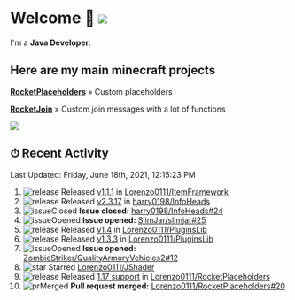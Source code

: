 # Welcome 👋 ![](https://hit.yhype.me/github/profile?user_id=69311874)

I'm a **Java Developer**.

## Here are my main minecraft projects

**[RocketPlaceholders](https://github.com/Lorenzo0111/RocketPlaceholders)** » Custom placeholders

**[RocketJoin](https://github.com/Lorenzo0111/RocketJoin)** » Custom join messages with a lot of functions

[![](https://github-readme-stats.vercel.app/api?username=Lorenzo0111&show_icons=true&count_private=true)](https://github.com/Lorenzo0111)

## ⏱ Recent Activity

<!--RECENT_ACTIVITY:last_update-->
Last Updated: Friday, June 18th, 2021, 12:15:23 PM
<!--RECENT_ACTIVITY:last_update_end-->

<!--RECENT_ACTIVITY:start-->
1. ![release] Released [v1.1.1](https://github.com/Lorenzo0111/ItemFramework/releases/tag/1.1.1) in [Lorenzo0111/ItemFramework](https://github.com/Lorenzo0111/ItemFramework)
2. ![release] Released [v2.3.17](https://github.com/harry0198/InfoHeads/releases/tag/2.3.17) in [harry0198/InfoHeads](https://github.com/harry0198/InfoHeads)
3. ![issueClosed] **Issue closed:** [harry0198/InfoHeads#24](https://github.com/harry0198/InfoHeads/issues/24)
4. ![issueOpened] **Issue opened:** [SlimJar/slimjar#25](https://github.com/SlimJar/slimjar/issues/25)
5. ![release] Released [v1.4](https://github.com/Lorenzo0111/PluginsLib/releases/tag/1.4) in [Lorenzo0111/PluginsLib](https://github.com/Lorenzo0111/PluginsLib)
6. ![release] Released [v1.3.3](https://github.com/Lorenzo0111/PluginsLib/releases/tag/1.3.3) in [Lorenzo0111/PluginsLib](https://github.com/Lorenzo0111/PluginsLib)
7. ![issueOpened] **Issue opened:** [ZombieStriker/QualityArmoryVehicles2#12](https://github.com/ZombieStriker/QualityArmoryVehicles2/issues/12)
8. ![star] Starred [Lorenzo0111/JShader](https://github.com/Lorenzo0111/JShader)
9. ![release] Released [1.17 support](https://github.com/Lorenzo0111/RocketPlaceholders/releases/tag/1.9.2) in [Lorenzo0111/RocketPlaceholders](https://github.com/Lorenzo0111/RocketPlaceholders)
10. ![prMerged] **Pull request merged:** [Lorenzo0111/RocketPlaceholders#20](https://github.com/Lorenzo0111/RocketPlaceholders/pull/20)
<!--RECENT_ACTIVITY:end-->

[issueOpened]: https://cdn.jsdelivr.net/gh/Readme-Workflows/Readme-Icons@main/icons/octicons/IssueOpenedOld.svg
[issueClosed]: https://cdn.jsdelivr.net/gh/Readme-Workflows/Readme-Icons@main/icons/octicons/IssueClosedOld.svg

[prOpened]: https://cdn.jsdelivr.net/gh/Readme-Workflows/Readme-Icons@main/icons/octicons/PullRequestOpened.svg
[prClosed]: https://cdn.jsdelivr.net/gh/Readme-Workflows/Readme-Icons@main/icons/octicons/PullRequestClosed.svg
[prMerged]: https://cdn.jsdelivr.net/gh/Readme-Workflows/Readme-Icons@main/icons/octicons/PullRequestMerged.svg

[comment]: https://cdn.jsdelivr.net/gh/Readme-Workflows/Readme-Icons@main/icons/octicons/Comment.svg

[changesRequested]: https://cdn.jsdelivr.net/gh/Readme-Workflows/Readme-Icons@main/icons/octicons/RequestedChanges.svg
[approved]: https://cdn.jsdelivr.net/gh/Readme-Workflows/Readme-Icons@main/icons/octicons/ApprovedChanges.svg

[repoCreated]: https://cdn.jsdelivr.net/gh/Readme-Workflows/Readme-Icons@main/icons/octicons/Repository.svg
[release]: https://cdn.jsdelivr.net/gh/Readme-Workflows/Readme-Icons@main/icons/octicons/Release.svg
[star]: https://cdn.jsdelivr.net/gh/Readme-Workflows/Readme-Icons@main/icons/octicons/StarredRepository.svg
[wiki]: https://cdn.jsdelivr.net/gh/Readme-Workflows/Readme-Icons@main/icons/octicons/Wiki.svg
[fork]: https://cdn.jsdelivr.net/gh/Readme-Workflows/Readme-Icons@main/icons/octicons/ForkedRepository.svg
[people]: https://cdn.jsdelivr.net/gh/Readme-Workflows/Readme-Icons@main/icons/octicons/People.svg

